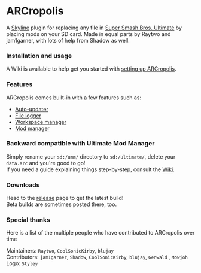 # ARCropolis

A [Skyline](https://github.com/skyline-dev/skyline) plugin for replacing any file in [Super Smash Bros. Ultimate](https://www.smashbros.com/) by placing mods on your SD card.
Made in equal parts by Raytwo and jam1garner, with lots of help from Shadow as well.

### Installation and usage
A Wiki is available to help get you started with [setting up ARCropolis](https://github.com/Raytwo/ARCropolis/wiki/Overview-(Getting-started)).

### Features
ARCropolis comes built-in with a few features such as:
* [Auto-updater](https://github.com/Raytwo/ARCropolis/wiki/Auto-updater)
* [File logger](https://github.com/Raytwo/ARCropolis/wiki/File-logging)
* [Workspace manager](https://github.com/Raytwo/ARCropolis/wiki/Workspace-selector)
* [Mod manager](https://github.com/Raytwo/ARCropolis/wiki/Mod-manager)

### Backward compatible with Ultimate Mod Manager
Simply rename your ``sd:/umm/`` directory to ``sd:/ultimate/``, delete your ``data.arc`` and you're good to go!  
If you need a guide explaining things step-by-step, consult the [Wiki](https://github.com/Raytwo/ARCropolis/wiki/Overview-(Getting-started)).

### Downloads
Head to the [release](https://github.com/Raytwo/ARCropolis/releases/latest) page to get the latest build!  
Beta builds are sometimes posted there, too.

### Special thanks
Here is a list of the multiple people who have contributed to ARCropolis over time

Maintainers: ``Raytwo``, ``CoolSonicKirby``, ``blujay``  
Contributors: ``jam1garner``, ``Shadow``, ``CoolSonicKirby``, ``blujay``, ``Genwald`` , ``Mowjoh``   
Logo: ``Styley``  
